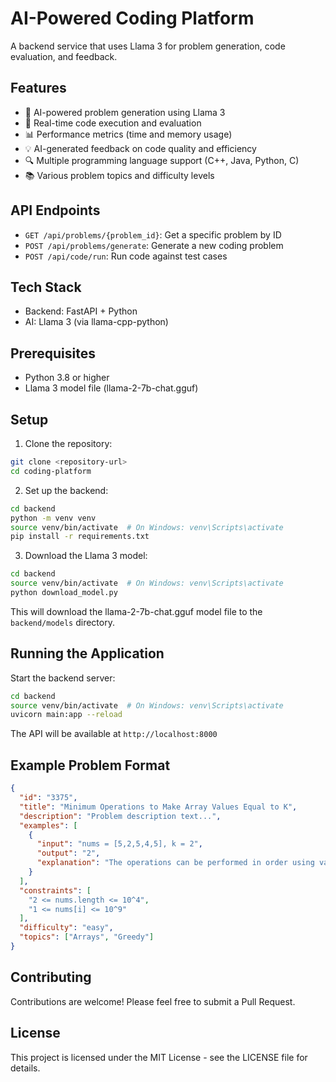 # AI-Powered Coding Platform

A backend service that uses Llama 3 for problem generation, code evaluation, and feedback.

## Features

- 🤖 AI-powered problem generation using Llama 3
- 📝 Real-time code execution and evaluation
- 📊 Performance metrics (time and memory usage)
- 💡 AI-generated feedback on code quality and efficiency
- 🔍 Multiple programming language support (C++, Java, Python, C)
- 📚 Various problem topics and difficulty levels

## API Endpoints

- `GET /api/problems/{problem_id}`: Get a specific problem by ID
- `POST /api/problems/generate`: Generate a new coding problem
- `POST /api/code/run`: Run code against test cases

## Tech Stack

- Backend: FastAPI + Python
- AI: Llama 3 (via llama-cpp-python)

## Prerequisites

- Python 3.8 or higher
- Llama 3 model file (llama-2-7b-chat.gguf)

## Setup

1. Clone the repository:
```bash
git clone <repository-url>
cd coding-platform
```

2. Set up the backend:
```bash
cd backend
python -m venv venv
source venv/bin/activate  # On Windows: venv\Scripts\activate
pip install -r requirements.txt
```

3. Download the Llama 3 model:
```bash
cd backend
source venv/bin/activate  # On Windows: venv\Scripts\activate
python download_model.py
```
This will download the llama-2-7b-chat.gguf model file to the `backend/models` directory.

## Running the Application

Start the backend server:
```bash
cd backend
source venv/bin/activate  # On Windows: venv\Scripts\activate
uvicorn main:app --reload
```

The API will be available at `http://localhost:8000`

## Example Problem Format

```json
{
  "id": "3375",
  "title": "Minimum Operations to Make Array Values Equal to K",
  "description": "Problem description text...",
  "examples": [
    {
      "input": "nums = [5,2,5,4,5], k = 2",
      "output": "2",
      "explanation": "The operations can be performed in order using valid integers 4 and then 2."
    }
  ],
  "constraints": [
    "2 <= nums.length <= 10^4",
    "1 <= nums[i] <= 10^9"
  ],
  "difficulty": "easy",
  "topics": ["Arrays", "Greedy"]
}
```

## Contributing

Contributions are welcome! Please feel free to submit a Pull Request.

## License

This project is licensed under the MIT License - see the LICENSE file for details. 